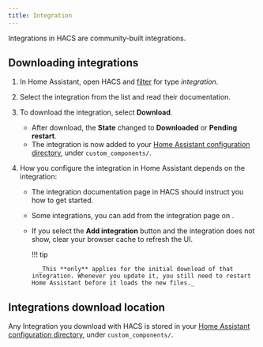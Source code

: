 ```yaml
---
title: Integration
---
```


Integrations in HACS are community-built integrations.

## Downloading integrations

1. In Home Assistant, open HACS and [filter](/docs/use/dashboard.md#filter) for type *integration*.
2. Select the integration from the list and read their documentation.
3. To download the integration, select **Download**.
    - After download, the **State** changed to **Downloaded** or **Pending restart**.
    - The integration is now added to your [Home Assistant configuration directory](https://www.home-assistant.io/docs/configuration/#to-find-the-configuration-directory), under `custom_components/`. 
4. How you configure the integration in Home Assistant depends on the integration:

    - The integration documentation page in HACS should instruct you how to get started.
    - Some integrations, you can add from the integration page on <!-- hacs:my integrations title="**{{coreui('panel.config')}}** > **{{coreui('ui.panel.config.dashboard.devices.main')}}**" -->.
    - If you select the **Add integration** button and the integration does not show, clear your browser cache to refresh the UI.

        !!! tip

            _This **only** applies for the initial download of that integration. Whenever you update it, you still need to restart Home Assistant before it loads the new files._


## Integrations download location

Any Integration you download with HACS is stored in your [Home Assistant configuration directory](https://www.home-assistant.io/docs/configuration/#to-find-the-configuration-directory), under `custom_components/`.
